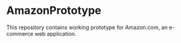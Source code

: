 # AmazonPrototype
This repository contains working prototype for Amazon.com, an e-commerce web application.
